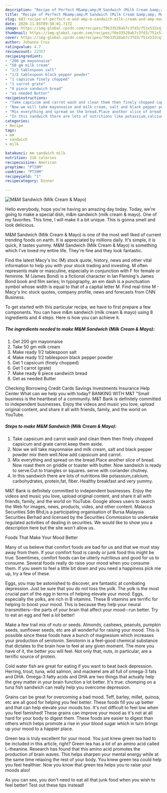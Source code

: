 ```yaml
---
description: "Recipe of Perfect M&amp;amp;M Sandwich (Milk Cream &amp;amp; Mayo)"
title: "Recipe of Perfect M&amp;amp;M Sandwich (Milk Cream &amp;amp; Mayo)"
slug: 603-recipe-of-perfect-m-and-amp-m-sandwich-milk-cream-and-amp-mayo
date: 2020-11-05T09:58:01.717Z
image: https://img-global.cpcdn.com/recipes/f0e33528ab7c3fd3/751x532cq70/mm-sandwich-milk-cream-mayo-recipe-main-photo.jpg
thumbnail: https://img-global.cpcdn.com/recipes/f0e33528ab7c3fd3/751x532cq70/mm-sandwich-milk-cream-mayo-recipe-main-photo.jpg
cover: https://img-global.cpcdn.com/recipes/f0e33528ab7c3fd3/751x532cq70/mm-sandwich-milk-cream-mayo-recipe-main-photo.jpg
author: Johanna Cruz
ratingvalue: 4.7
reviewcount: 22357
recipeingredient:
- "200 gm mayonnaise"
- "50 gm milk cream"
- "1/2 tablespoon salt"
- "1/2 tablespoon black pepper powder"
- "1 capsicum finely chopped"
- "1 carrot grate"
- "8 piece sandwich bread"
- "as needed Butter"
recipeinstructions:
- "Take capsicum and carrot wash and clean them then finely chopped capsicum and grate carrot.keep them aside."
- "Now we will take mayonnaise and milk cream, salt and black pepper powder mix them well.Now add capsicum and carrot."
- "Mix everything and spread on the bread.Place another slice of bread. Now roast them on griddle or toaster with butter. Now sandwich is ready to serve.Cut to triangles or squares. serve with coriander chutney."
- "In this sandwich there are lots of nutritions like potassium,calcium, carbohydrates, protein,fat, fiber. Healthy breakfast and very yummy."
categories:
- Recipe
tags:
- mm
- sandwich
- milk

katakunci: mm sandwich milk 
nutrition: 216 calories
recipecuisine: American
preptime: "PT20M"
cooktime: "PT39M"
recipeyield: "1"
recipecategory: Dinner

---
```



![M&amp;M Sandwich (Milk Cream &amp; Mayo)](https://img-global.cpcdn.com/recipes/f0e33528ab7c3fd3/751x532cq70/mm-sandwich-milk-cream-mayo-recipe-main-photo.jpg)

Hello everybody, hope you're having an amazing day today. Today, we're going to make a special dish, m&amp;m sandwich (milk cream &amp; mayo). One of my favorites. This time, I will make it a bit unique. This is gonna smell and look delicious.

M&amp;M Sandwich (Milk Cream &amp; Mayo) is one of the most well liked of current trending foods on earth. It is appreciated by millions daily. It's simple, it is quick, it tastes yummy. M&amp;M Sandwich (Milk Cream &amp; Mayo) is something which I've loved my entire life. They're fine and they look fantastic.

Find the latest Macy&#39;s Inc (M) stock quote, history, news and other vital information to help you with your stock trading and investing. M often represents male or masculine, especially in conjunction with F for female or feminine. M (James Bond) is a fictional character in Ian Fleming&#39;s James Bond book and film series; In typography, an em dash is a punctuation symbol whose width is equal to that of a capital letter M. Find real-time M - Macy&#39;s Inc stock quotes, company profile, news and forecasts from CNN Business.


To get started with this particular recipe, we have to first prepare a few components. You can have m&amp;m sandwich (milk cream &amp; mayo) using 8 ingredients and 4 steps. Here is how you can achieve it.

<!--inarticleads1-->

##### The ingredients needed to make M&amp;M Sandwich (Milk Cream &amp; Mayo):

1. Get 200 gm mayonnaise
1. Take 50 gm milk cream
1. Make ready 1/2 tablespoon salt
1. Make ready 1/2 tablespoon black pepper powder
1. Get 1 capsicum (finely chopped)
1. Get 1 carrot (grate)
1. Make ready 8 piece sandwich bread
1. Get as needed Butter


Checking Borrowing Credit Cards Savings Investments Insurance Help Center What can we help you with today? BANKING WITH M&amp;T &#34;Small business is the heartbeat of a community. M&amp;T Bank is definitely committed to independent businesses. Enjoy the videos and music you love, upload original content, and share it all with friends, family, and the world on YouTube. 

<!--inarticleads2-->

##### Steps to make M&amp;M Sandwich (Milk Cream &amp; Mayo):

1. Take capsicum and carrot wash and clean them then finely chopped capsicum and grate carrot.keep them aside.
1. Now we will take mayonnaise and milk cream, salt and black pepper powder mix them well.Now add capsicum and carrot.
1. Mix everything and spread on the bread.Place another slice of bread. Now roast them on griddle or toaster with butter. Now sandwich is ready to serve.Cut to triangles or squares. serve with coriander chutney.
1. In this sandwich there are lots of nutritions like potassium,calcium, carbohydrates, protein,fat, fiber. Healthy breakfast and very yummy.


M&amp;T Bank is definitely committed to independent businesses. Enjoy the videos and music you love, upload original content, and share it all with friends, family, and the world on YouTube. Google allows users to search the Web for images, news, products, video, and other content. Malacca Securities Sdn Bhd,is a participating organisation of Bursa Malaysia Securities Berhad and licensed by the Securities Commission to undertake regulated activities of dealing in securities. We would like to show you a description here but the site won&#39;t allow us. 

Foods That Make Your Mood Better


Many of us believe that comfort foods are bad for us and that we must stay away from them. If your comfort food is candy or junk food this might be true. Soemtimes, comfort foods can be utterly nutritious and good for us to consume. Several foods really do raise your mood when you consume them. If you seem to feel a little bit down and you need a happiness pick me up, try a few of these.

Eggs, you may be astonished to discover, are fantastic at combating depression. Just be sure that you do not toss the yolk. The yolk is the most crucial part of the egg in terms of helping elevate your mood. Eggs, especially the yolks, are rich in B vitamins. These B vitamins are terrific for helping to boost your mood. This is because they help your neural transmitters--the parts of your brain that affect your mood--run better. Try to eat an egg and feel a lot better!

Make a few trail mix of nuts or seeds. Almonds, cashews, peanuts, pumpkin seeds, sunflower seeds, etc are all wonderful for raising your mood. This is possible since these foods have a bunch of magnesium which increases your production of serotonin. Serotonin is a feel-good chemical substance that dictates to the brain how to feel at any given moment. The more you have of it, the better you will feel. Not only that, nuts, in particular, are a terrific source of protein.

Cold water fish are great for eating if you want to beat back depression. Herring, trout, tuna, wild salmon, and mackerel are all full of omega-3 fats and DHA. Omega-3 fatty acids and DHA are two things that actually help the grey matter in your brain function a lot better. It's true: chomping on a tuna fish sandwich can really help you overcome depression. 

Grains can be great for overcoming a bad mood. Teff, barley, millet, quinoa, etc are all good for helping you feel better. These foods fill you up better and that can help elevate your moods too. It's not difficult to feel low when you feel famished! These grains can improve your mood as it's not at all hard for your body to digest them. These foods are easier to digest than others which helps promote a rise in your blood sugar which in turn brings up your mood to a happier place.

Green tea is truly excellent for your mood. You just knew green tea had to be included in this article, right? Green tea has a lot of an amino acid called L-theanine. Research has found that this amino acid promotes the production of brain waves. This helps sharpen your mental energy while at the same time relaxing the rest of your body. You knew green tea could help you feel healthier. Now you know that green tea helps you to raise your moods also!

As you can see, you don't need to eat all that junk food when you wish to feel better! Test out  these tips  instead!

